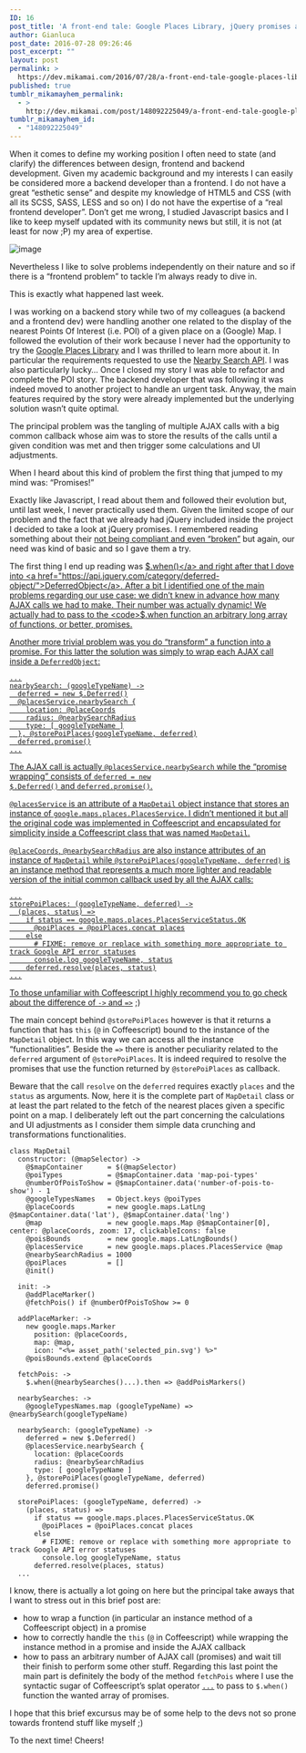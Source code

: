 ```yaml
---
ID: 16
post_title: 'A front-end tale: Google Places Library, jQuery promises and Coffeescript'
author: Gianluca
post_date: 2016-07-28 09:26:46
post_excerpt: ""
layout: post
permalink: >
  https://dev.mikamai.com/2016/07/28/a-front-end-tale-google-places-library-jquery/
published: true
tumblr_mikamayhem_permalink:
  - >
    http://dev.mikamai.com/post/148092225049/a-front-end-tale-google-places-library-jquery
tumblr_mikamayhem_id:
  - "148092225049"
---
```

When it comes to define my working position I often need to state (and clarify) the differences between design, frontend and backend development.
Given my academic background and my interests I can easily be considered more a backend developer than a frontend. I do not have a great “esthetic sense” and despite my knowledge of HTML5 and CSS (with all its SCSS, SASS, LESS and so on) I do not have the expertise of a “real frontend developer”.
Don’t get me wrong, I studied Javascript basics and I like to keep myself updated with its community news but still, it is not (at least for now ;P) my area of expertise.

<img src="http://www.commitstrip.com/wp-content/uploads/2014/12/Strip-Vengeance-de-codeur-650-finalenglish.jpg" alt="image" />

Nevertheless I like to solve problems independently on their nature and so if there is a “frontend problem” to tackle I’m always ready to dive in.

This is exactly what happened last week. 

<!--more-->

I was working on a backend story while two of my colleagues (a backend and a frontend dev) were handling another one related to the display of the nearest Points Of Interest (i.e. POI) of a given place on a (Google) Map.
I followed the evolution of their work because I never had the opportunity to try the <a href="https://developers.google.com/maps/documentation/javascript/places">Google Places Library</a> and I was thrilled to learn more about it. In particular the requirements requested to use the <a href="https://developers.google.com/maps/documentation/javascript/places#place_search_requests">Nearby Search API</a>.
I was also particularly lucky… Once I closed my story I was able to refactor and complete the POI story. The backend developer that was following it was indeed moved to another project to handle an urgent task.
Anyway, the main features required by the story were already implemented but the underlying solution wasn’t quite optimal.

The principal problem was the tangling of multiple AJAX calls with a big common callback whose aim was to store the results of the calls until a given condition was met and then trigger some calculations and UI adjustments.

When I heard about this kind of problem the first thing that jumped to my mind was: “Promises!”

Exactly like Javascript, I read about them and followed their evolution but, until last week, I never practically used them.
Given the limited scope of our problem and the fact that we already had jQuery included inside the project I decided to take a look at jQuery promises. I remembered reading something about their <a href="https://gist.github.com/domenic/3889970">not being compliant and even “broken”</a> but again, our need was kind of basic and so I gave them a try.

The first thing I end up reading was <a href="https://api.jquery.com/jquery.when/">$.when()</a> and right after that I dove into <a href="https://api.jquery.com/category/deferred-object/">DeferredObject</a>.
After a bit I identified one of the main problems regarding our use case: we didn’t knew in advance how many AJAX calls we had to make. Their number was actually dynamic!
We actually had to pass to the <code>$.when</code> function an arbitrary long array of functions, or better, promises.

Another more trivial problem was you do “transform” a function into a promise.
For this latter the solution was simply to wrap each AJAX call inside a <code>DeferredObject</code>:
<pre><code>...
nearbySearch: (googleTypeName) -&gt;
  deferred = new $.Deferred()
  @placesService.nearbySearch {
    location: @placeCoords
    radius: @nearbySearchRadius
    type: [ googleTypeName ]
  }, @storePoiPlaces(googleTypeName, deferred)
  deferred.promise()
...
</code></pre>
The AJAX call is actually <code>@placesService.nearbySearch</code> while the “promise wrapping” consists of <code>deferred = new $.Deferred()</code> and <code>deferred.promise()</code>.

<code>@placesService</code> is an attribute of a <code>MapDetail</code> object instance that stores an instance of <code>google.maps.places.PlacesService</code>. I didn’t mentioned it but all the original code was implemented in Coffeescript and encapsulated for simplicity inside a Coffeescript class that was named <code>MapDetail</code>.

<code>@placeCoords</code>, <code>@nearbySearchRadius</code> are also instance attributes of an instance of <code>MapDetail</code> while <code>@storePoiPlaces(googleTypeName, deferred)</code> is an instance method that represents a much more lighter and readable version of the initial common callback used by all the AJAX calls:
<pre><code>...
storePoiPlaces: (googleTypeName, deferred) -&gt;
  (places, status) =&gt;
    if status == google.maps.places.PlacesServiceStatus.OK
      @poiPlaces = @poiPlaces.concat places
    else
      # FIXME: remove or replace with something more appropriate to track Google API error statuses
      console.log googleTypeName, status
    deferred.resolve(places, status)
...
</code></pre>
To those unfamiliar with Coffeescript I highly recommend you to go check about the <a href="https://gist.github.com/meandmax/355b7433eb68b47540c5">difference of <code>-&gt;</code> and <code>=&gt;</code></a> ;)

The main concept behind <code>@storePoiPlaces</code> however is that it returns a function that has <code>this</code> (<code>@</code> in Coffeescript) bound to the instance of the <code>MapDetail</code> object. In this way we can access all the instance “functionalities”. Beside the <code>=&gt;</code> there is another peculiarity related to the <code>deferred</code> argument of <code>@storePoiPlaces</code>. It is indeed required to resolve the promises that use the function returned by <code>@storePoiPlaces</code> as callback.

Beware that the call <code>resolve</code> on the <code>deferred</code> requires exactly <code>places</code> and the <code>status</code> as arguments.
Now, here it is the complete part of <code>MapDetail</code> class or at least the part related to the fetch of the nearest places given a specific point on a map. I deliberately left out the part concerning the calculations and UI adjustments as I consider them simple data crunching and transformations functionalities.
<pre><code>class MapDetail
  constructor: (@mapSelector) -&gt;
    @$mapContainer      = $(@mapSelector)
    @poiTypes           = @$mapContainer.data 'map-poi-types'
    @numberOfPoisToShow = @$mapContainer.data('number-of-pois-to-show') - 1
    @googleTypesNames   = Object.keys @poiTypes
    @placeCoords        = new google.maps.LatLng @$mapContainer.data('lat'), @$mapContainer.data('lng')
    @map                = new google.maps.Map @$mapContainer[0], center: @placeCoords, zoom: 17, clickableIcons: false
    @poisBounds         = new google.maps.LatLngBounds()
    @placesService      = new google.maps.places.PlacesService @map
    @nearbySearchRadius = 1000
    @poiPlaces          = []
    @init()

  init: -&gt;
    @addPlaceMarker()
    @fetchPois() if @numberOfPoisToShow &gt;= 0

  addPlaceMarker: -&gt;
    new google.maps.Marker
      position: @placeCoords,
      map: @map,
      icon: "&lt;%= asset_path('selected_pin.svg') %&gt;"
    @poisBounds.extend @placeCoords

  fetchPois: -&gt;
    $.when(@nearbySearches()...).then =&gt; @addPoisMarkers()

  nearbySearches: -&gt;
    @googleTypesNames.map (googleTypeName) =&gt; @nearbySearch(googleTypeName)

  nearbySearch: (googleTypeName) -&gt;
    deferred = new $.Deferred()
    @placesService.nearbySearch {
      location: @placeCoords
      radius: @nearbySearchRadius
      type: [ googleTypeName ]
    }, @storePoiPlaces(googleTypeName, deferred)
    deferred.promise()

  storePoiPlaces: (googleTypeName, deferred) -&gt;
    (places, status) =&gt;
      if status == google.maps.places.PlacesServiceStatus.OK
        @poiPlaces = @poiPlaces.concat places
      else
        # FIXME: remove or replace with something more appropriate to track Google API error statuses
        console.log googleTypeName, status
      deferred.resolve(places, status)
  ...
</code></pre>
I know, there is actually a lot going on here but the principal take aways that I want to stress out in this brief post are:
<ul>
 	<li>how to wrap a function (in particular an instance method of a Coffeescript object) in a promise</li>
 	<li>how to correctly handle the <code>this</code> (<code>@</code> in Coffeescript) while wrapping the instance method in a promise and inside the AJAX callback</li>
 	<li>how to pass an arbitrary number of AJAX call (promises) and wait till their finish to perform some other stuff.
Regarding this last point the main part is definitely the body of the method <code>fetchPois</code> where I use the syntactic sugar of Coffeescript’s splat operator <a href="http://coffeescript.org/"><code>...</code></a> to pass to <code>$.when()</code> function the wanted array of promises.</li>
</ul>
I hope that this brief excursus may be of some help to the devs not so prone towards frontend stuff like myself ;)

To the next time!
Cheers!
